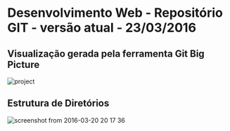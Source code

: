 # Desenvolvimento Web - Repositório GIT - versão atual - 23/03/2016

## Visualização gerada pela ferramenta Git Big Picture 
![project](https://cloud.githubusercontent.com/assets/8259531/13907922/8f4e31fc-eed7-11e5-92e9-40e202251814.png)


## Estrutura de Diretórios 

![screenshot from 2016-03-20 20 17 36](https://cloud.githubusercontent.com/assets/8259531/13908003/e92023e2-eed8-11e5-88c2-ba70ea710233.png)
